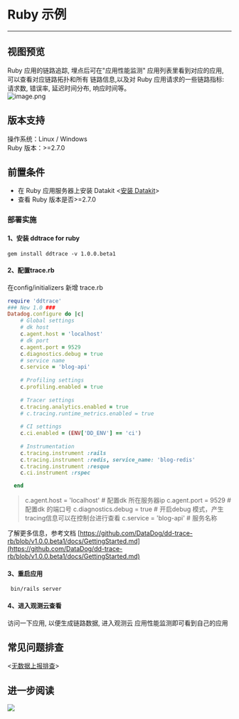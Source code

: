 # Ruby 示例
---

## 视图预览
Ruby 应用的链路追踪, 埋点后可在"应用性能监测" 应用列表里看到对应的应用,  可以查看对应链路拓扑和所有 链路信息,以及对 Ruby 应用请求的一些链路指标: 请求数, 错误率,  延迟时间分布, 响应时间等。<br />![image.png](imgs/input-ruby-01.png)

## 版本支持
操作系统：Linux / Windows<br />Ruby 版本：>=2.7.0

## 前置条件

- 在 Ruby 应用服务器上安装 Datakit <[安装 Datakit](https://www.yuque.com/dataflux/datakit/datakit-install)>
- 查看 Ruby 版本是否>=2.7.0 


### 部署实施

#### 1、安装 ddtrace for ruby
```shell
gem install ddtrace -v 1.0.0.beta1
```


#### 2、配置trace.rb
在config/initializers 新增 trace.rb
```ruby
require 'ddtrace'
### New 1.0 ###
Datadog.configure do |c|
    # Global settings
    # dk host
    c.agent.host = 'localhost'
    # dk port
    c.agent.port = 9529
    c.diagnostics.debug = true
    # service name
    c.service = 'blog-api'
  
    # Profiling settings
    c.profiling.enabled = true
  
    # Tracer settings
    c.tracing.analytics.enabled = true
    # c.tracing.runtime_metrics.enabled = true
  
    # CI settings
    c.ci.enabled = (ENV['DD_ENV'] == 'ci')
  
    # Instrumentation
    c.tracing.instrument :rails
    c.tracing.instrument :redis, service_name: 'blog-redis'
    c.tracing.instrument :resque
    c.ci.instrument :rspec

  end
```
> c.agent.host = 'localhost'  #  配置dk 所在服务器ip
> c.agent.port = 9529 # 配置dk 的端口号
> c.diagnostics.debug = true # 开启debug 模式，产生tracing信息可以在控制台进行查看
> c.service = 'blog-api' # 服务名称

了解更多信息，参考文档 [https://github.com/DataDog/dd-trace-rb/blob/v1.0.0.beta1/docs/GettingStarted.md](https://github.com/DataDog/dd-trace-rb/blob/v1.0.0.beta1/docs/GettingStarted.md)


#### 3、重启应用
```shell
 bin/rails server
```

#### 4、进入观测云查看
访问一下应用, 以便生成链路数据, 进入观测云 应用性能监测即可看到自己的应用

## 常见问题排查
<[无数据上报排查](https://www.yuque.com/dataflux/datakit/why-no-data)>

## 进一步阅读

![](imgs/input-ruby-02.png)
